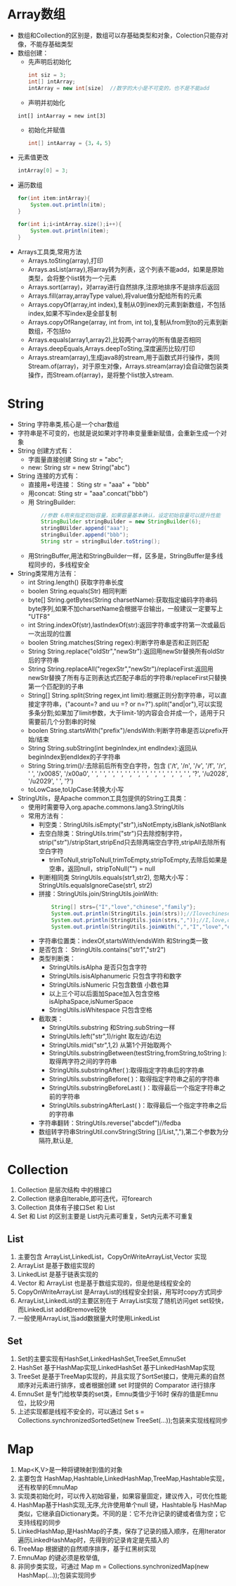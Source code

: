 # Array数组
- 数组和Collection的区别是，数组可以存基础类型和对象，Colection只能存对像，不能存基础类型
- 数组创建：
  - 先声明后初始化
    ```java
    int siz = 3;
    int[] intArray;
    intArray = new int[size]  //数字的大小是不可变的，也不是不能add
    ```
  -    声明并初始化
    ```
    int[] intAarray = new int[3]
    ```
  - 初始化并赋值
    ```java
    int[] intAarray = {3，4，5}
    ```
- 元素值更改
    ```java
    intArray[0] = 3;
    ```
- 遍历数组
    ```java
    for(int item:intArray){
        System.out.println(itm);
    }
    ```
    ```java
    for(int i;i<intArray.size();i++){
        System.out.println(item);
    }
    ```
- Arrays工具类,常用方法
  - Arrays.toSting(array),打印
  - Arrays.asList(array),将array转为列表，这个列表不能add，如果是原始类型，会将整个list转为一个元素
  - Arrays.sort(array)，对array进行自然排序,注原地排序不是排序后返回
  - Arrays.fill(array,arrayType value),将value值分配给所有的元素
  - Arrays.copyOf(array,int index),复制从0到inex的元素到新数组，不包括index,如果不写index是全部复制
  - Arrays.copyOfRange(array, int from, int to),复制从from到to的元素到新数组，不包括to
  - Arrays.equals(array1,array2),比较两个array的所有值是否相同
  - Arrays.deepEquals,Arrays.deepToSting,深度遍历比较/打印
  - Arrays.stream(array),生成java8的stream,用于函数式并行操作，类同Stream.of(array)，对于原生对像，Arrays.stream(array)会自动做包装类操作，而Stream.of(array)，是将整个list放入stream.

# String
- String 字符串类,核心是一个char数组
- 字符串是不可变的，也就是说如果对字符串变量重新赋值，会重新生成一个对象
- String 创建方式有：
    - 字面量直接创建 Sting str = "abc";
    - new: String str = new String("abc")
- String 连接的方式有：
    - 直接用+号连接： Sting str = "aaa" + "bbb"
    - 用concat: Sting str = "aaa".concat("bbb")
    - 用 StringBuilder:
        ```java
            //参数 6用来指定初始容量，如果容量基本确认，设定初始容量可以提升性能
            StringBuilder stringBuilder = new StringBuilder(6); 
            stringBUilder.append("aaa");
            stringBuilder.append("bbb");
            String str = stringBuilder.toString();
        ```
    - 用StringBuffer,用法和StringBuilder一样，区多是，StringBuffer是多线程同步的，多线程安全
- String类常用方法有：
    - int String.length() 获取字符串长度
    - boolen String.equals(Str) 相同判断
    - byte[] String.getBytes(String charsetName):获取指定编码字符串码byte序列,如果不加charsetName会根据平台输出，一般建议一定要写上 "UTF8"
    - int String.indexOf(str),lastIndexOf(str):返回字符串或字符第一次或最后一次出现的位置
    - boolen String.matches(String regex):判断字符串是否和正则匹配
    - String String.replace("oldStr","newStr"):返回用newStr替换所有oldStr后的字符串
    - String String.replaceAll("regexStr","newStr")/replaceFirst:返回用newStr替换了所有与正则表达式匹配子串后的字符串/replaceFirst只替换第一个匹配到的子串
    - String[] String.split(String regex,int limit):根据正则分割字符串，可以直接定字符串，("acount=? and uu =? or n=?").split("and|or"),可以实现多条分割;如果加了limit参数，大于limit-1的内容会合并成一个，适用于只需要前几个分割串的时候
    - boolen String.startsWith("prefix")/endsWith:判断字符串是否以prefix开始/结束
    - String String.subString(int beginIndex,int endIndex):返回从beginIndex到endIdex的子字符串
    - String String.trim()/:去除前后所有空白字符，包含 ('/t', '/n', '/v', '/f', '/r', ' ', '/x0085', '/x00a0', ' ', ' ', ' ', ' ', ' ', ' ', ' ', ' ', ' ', ' ', ' ', ' ', '?', '/u2028', '/u2029', ' ', '?')
    - toLowCase,toUpCase:转换大小写
- StringUtils，是Apache common工具包提供的String工具类：
    - 使用时需要导入org.apache.commons.lang3.StringUtils
    - 常用方法有：
        - 判空类：StringUtils.isEmpty("str"),isNotEmpty,isBlank,isNotBlank
        - 去空白除类：StringUtils.trim("str")只去除控制字符，strip("str")/stripStart,stripEnd只去除两端空白字符,stripAll去除所有空白字符
            - trimToNull,stripToNull,trimToEmpty,stripToEmpty,去除后如果是空串，返回null，stripToNull("") = null
        - 判断相同类 StringUtils.equals(str1,str2), 忽略大小写：StringUtils.equalsIgnoreCase(str1, str2)
        - 拼接：StringUtils.join/StringUtils.joinWith:
            ```java
                String[] strs={"I","love","chinese","family"};
                System.out.println(StringUtils.join(strs));//Ilovechinesefamily
                System.out.println(StringUtils.join(strs,","));//I,love,chinese,family
                System.out.println(StringUtils.joinWith(",","I","love","chinese","family"));//I,love,chinese,family
            ```
        - 字符串位置类：indexOf,startsWith/endsWith 和String类一致
        - 是否包含： StringUtils.contains("str1","str2")
        - 类型判断类：
            - StringUtils.isAlpha 是否只包含字符
            - StringUtils.isisAlphanumeric 只包含字符和数字
            - StringUtils.isNumeric 只包含数值 小数也算
            - 以上三个可以后面加Space加入包含空格 isAlphaSpace,isNumerSpace
            - StringUtils.isWhitespace 只包含空格
        - 截取类：
            - StringUtils.substring 和String.subString一样
            - StringUtils.left("str",1)/right 取左边/右边
            - StringUtils.mid("str",1,2) 从第1个开始取两个
            - StringUtils.substringBetween(testString,fromString,toString ):取得两字符之间的字符串
            - StringUtils.substringAfter( ):取得指定字符串后的字符串
            - StringUtils.substringBefore( )：取得指定字符串之前的字符串
            - StringUtils.substringBeforeLast( )：取得最后一个指定字符串之前的字符串
            - StringUtils.substringAfterLast( )：取得最后一个指定字符串之后的字符串
        - 字符串翻转：StringUtils.reverse("abcdef")//fedba
        - 数组转字符串StringUtil.convString(String []/List,","),第二个参数为分隔符,默认是,


# Collection
1. Collection 是层次结构 中的根接口
1. Collection 继承自Iterable,即可迭代，可forearch
1. Collection 具体有子接口Set 和 List 
1. Set 和 List 的区别主要是 List内元素可重复，Set内元素不可重复
## List
1. 主要包含 ArrayList,LinkedList，CopyOnWriteArrayList,Vector 实现
1. ArrayList 是基于数组实现的
1. LinkedList 是基于链表实现的
1. Vector 和 ArrayList 也是基于数组实现的，但是他是线程安全的
1. CopyOnWriteArrayList 是ArrayList的线程安全封装，用写时copy方式同步
1. ArrayList,LinkedList的主要区别在于 ArrayList实现了随机访问get set较快，而LinkedList add和remove较快
1. 一般使用ArrayList,当add数据量大时使用LinkedList
## Set
1. Set的主要实现有HashSet,LinkedHashSet,TreeSet,EmnuSet
2. HashSet 基于HashMap实现,LinkedHashSet 基于LinkedHashMap实现
3. TreeSet 是基于TreeMap实现的，并且实现了SortSet接口，使用元素的自然顺序对元素进行排序，或者根据创建 set 时提供的 Comparator 进行排序
4. EmnuSet 是专门给枚举类的set类，Emnu类值少于16时 保存的值是Emnu位，比较少用
4. 上述实现都是线程不安全的，可以通过 Set s = Collections.synchronizedSortedSet(new TreeSet(...));包装来实现线程同步

# Map
1. Map<K,V>是一种将键映射到值的对象
2. 主要包含 HashMap,Hashtable,LinkedHashMap,TreeMap,Hashtable实现，还有枚举的EmnuMap
3. 实现类初始化时，可以传入初始容量，如果容量固定，建议传入，可优化性能
4. HashMap基于Hash实现,无序,允许使用单个null 键，Hashtable与 HashMap类似，它继承自Dictionary类。不同的是：它不允许记录的键或者值为空；它支持线程的同步
5. LinkedHashMap,是HashMap的子类，保存了记录的插入顺序，在用Iterator遍历LinkedHashMap时，先得到的记录肯定是先插入的
6. TreeMap 根据键的自然顺序排序，基于红黑树实现
7. EmnuMap 的键必须是枚举值,
4. 非同步类实现，可通过 Map m = Collections.synchronizedMap(new HashMap(...));包装实现同步
